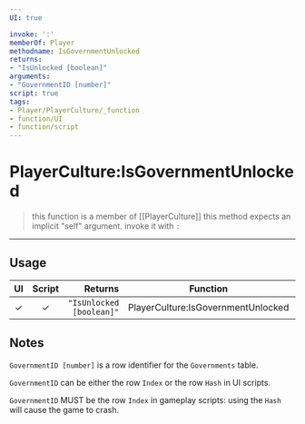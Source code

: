 ```yaml
---
UI: true

invoke: ':'
memberOf: Player
methodname: IsGovernmentUnlocked
returns: 
- "IsUnlocked [boolean]"
arguments:
- "GovernmentID [number]"
script: true
tags:
- Player/PlayerCulture/_function
- function/UI
- function/script
---
```

# PlayerCulture:IsGovernmentUnlocked
> this function is a member of [[PlayerCulture]]
> this method expects an implicit "self" argument. invoke it with `:`
-----
## Usage
|  UI | Script | Returns | Function | Arguments |
|:---:|:------:|-------:|:--------:|:---------|
|✓|✓|`"IsUnlocked [boolean]"`|PlayerCulture:IsGovernmentUnlocked|`"GovernmentID [number]"`|

## Notes
`GovernmentID [number]` is a row identifier for the `Governments` table.

 `GovernmentID` can be either the row  `Index` or the row `Hash` in UI scripts.
 
 `GovernmentID` MUST be the row `Index` in gameplay scripts: using the `Hash` will cause the game to crash.

